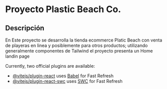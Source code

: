 # Proyecto Plastic Beach Co.


## Descripción
En Este proyecto se desarrolla la tienda ecommerce Platic Beach con venta de playeras en linea y posiblemente para otros productos; utilizando generalmente componentes de Tailwind el proyecto presenta un Home landin page 


Currently, two official plugins are available:

- [@vitejs/plugin-react](https://github.com/vitejs/vite-plugin-react/blob/main/packages/plugin-react/README.md) uses [Babel](https://babeljs.io/) for Fast Refresh
- [@vitejs/plugin-react-swc](https://github.com/vitejs/vite-plugin-react-swc) uses [SWC](https://swc.rs/) for Fast Refresh
